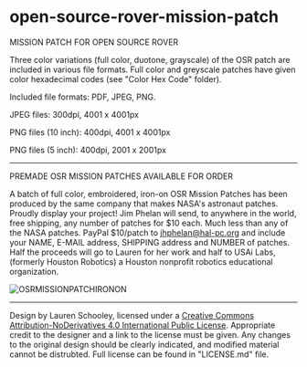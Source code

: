 # open-source-rover-mission-patch
MISSION PATCH FOR OPEN SOURCE ROVER

Three color variations (full color, duotone, grayscale) of the OSR patch are included in various file formats. Full color and greyscale patches have given color hexadecimal codes (see "Color Hex Code" folder).

Included file formats: PDF, JPEG, PNG. 

JPEG files: 300dpi, 4001 x 4001px

PNG files (10 inch): 400dpi, 4001 x 4001px

PNG files (5 inch): 400dpi, 2001 x 2001px

____________________________

PREMADE OSR MISSION PATCHES AVAILABLE FOR ORDER

A batch of full color, embroidered, iron-on OSR Mission Patches has been produced by the same company that makes NASA's astronaut patches. Proudly display your project! Jim Phelan will send, to anywhere in the world, free shipping, any number of patches for $10 each. Much less than any of the NASA patches. PayPal $10/patch to jhphelan@hal-pc.org and include your NAME, E-MAIL address, SHIPPING address and NUMBER of patches. Half the proceeds will go to Lauren for her work and half to USAi Labs, (formerly Houston Robotics) a Houston nonprofit robotics educational organization.

![OSRMISSIONPATCHIRONON](https://user-images.githubusercontent.com/73666718/171929624-878dfca5-7f83-4c41-9bc1-47e633f5811a.png)

____________________________



Design by Lauren Schooley, licensed under a [Creative Commons Attribution-NoDerivatives 4.0 International Public License](https://creativecommons.org/licenses/by-nd/4.0/). Appropriate credit to the designer and a link to the license must be given. Any changes to the original design should be clearly indicated, and modified material cannot be distrubted. Full license can be found in "LICENSE.md" file. 
